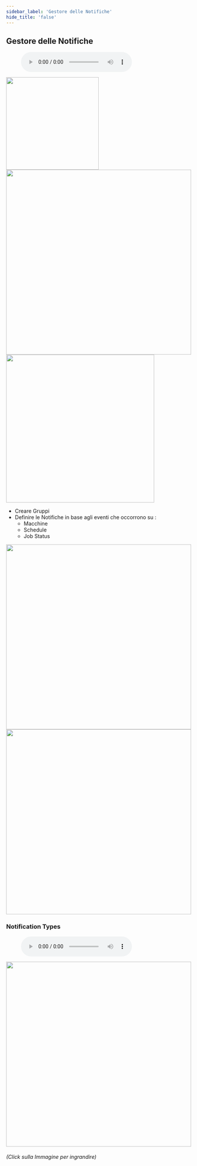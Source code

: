 ```yaml
---
sidebar_label: 'Gestore delle Notifiche'
hide_title: 'false'
---
```


## Gestore delle Notifiche

<figure>
    <audio
        controls
        src="audiobasic/NotificationManager.mp3">
            Your browser does not support the
            <code>audio</code> element.
    </audio>
</figure>

<a href="imgbasic/320.png" target="_blank"><img src="imgbasic/320.png" width="250"></img></a>  
<a href="imgbasic/321.png" target="_blank"><img src="imgbasic/321.png" width="500"></img></a>  
<a href="imgbasic/322.png" target="_blank"><img src="imgbasic/322.png" width="400"></img></a>  

* Creare Gruppi
* Definire le Notifiche in base agli eventi che occorrono su :
    * Macchine
    * Schedule
    * Job Status

<a href="imgbasic/323.png" target="_blank"><img src="imgbasic/323.png" width="500"></img></a>  
<a href="imgbasic/324.png" target="_blank"><img src="imgbasic/324.png" width="500"></img></a>  

### Notification Types

<figure>
    <audio
        controls
        src="audiobasic/NotificationTypes.mp3">
            Your browser does not support the
            <code>audio</code> element.
    </audio>
</figure>

<a href="imgbasic/325.png" target="_blank"><img src="imgbasic/325.png" width="500"></img></a>

###### (Click sulla Immagine per ingrandire)
